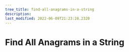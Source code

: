 ```yaml
---
tree_title: find-all-anagrams-in-a-string
description: 
last_modified: 2022-06-09T21:23:28.2328
---
```


# Find All Anagrams in a String
